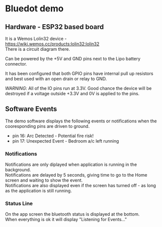 # Bluedot demo

## Hardware - ESP32 based board

It is a Wemos Lolin32 device - https://wiki.wemos.cc/products:lolin32:lolin32  
There is a circuit diagram there.

Can be powered by the +5V and GND pins next to the Lipo battery connector.

It has been configured that both GPIO pins have internal pull up resistors and best used with an open drain or relay to GND.

_WARNING_: All of the IO pins run at 3.3V. Good chance the device will be destroyed if a voltage outside +3.3V and 0V is applied to the pins.

## Software Events

The demo software displays the following events or notifications when the cooresponding pins are driven to ground.

- pin 16: Arc Detected - Potential fire risk!
- pin 17: Unexpected Event - Bedroom a/c left running

### Notifications

Notifications are only diplayed when application is running in the background.  
Notifications are delayed by 5 seconds, giving time to go to the Home screen and waiting to show the event.  
Notifications are also displayed even if the screen has turned off - as long as the application is still running.

### Status Line

On the app screen the bluetooth status is displayed at the bottom.  
When everything is ok it will display "Listening for Events..."
